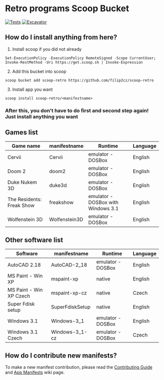 # Retro programs Scoop Bucket

[![Tests](https://github.com/filip2cz/scoop-retro/actions/workflows/ci.yml/badge.svg)](https://github.com/filip2cz/scoop-retro/actions/workflows/ci.yml) [![Excavator](https://github.com/filip2cz/scoop-retro/actions/workflows/excavator.yml/badge.svg)](https://github.com/filip2cz/scoop-retro/actions/workflows/excavator.yml)

## How do I install anything from here?

1. Install scoop if you did not already
```pwsh
Set-ExecutionPolicy -ExecutionPolicy RemoteSigned -Scope CurrentUser; Invoke-RestMethod -Uri https://get.scoop.sh | Invoke-Expression
```

2. Add this bucket into scoop
```pwsh
scoop bucket add scoop-retro https://github.com/filip2cz/scoop-retro
```

3. Install app you want
```pwsh
scoop install scoop-retro/<manifestname>
```

### After this, you don't have to do first and second step again! Just install anything you want

## Games list

| Game name                 | manifestname  | Runtime                               | Language  |
| ------------------------- | ------------- | ------------------------------------- | --------- |
| Cervii                    | Cervii        | emulator - DOSBox                     | English   |
| Doom 2                    | doom2         | emulator - DOSBox                     | English   |
| Duke Nukem 3D             | duke3d        | emulator - DOSBox                     | English   |
| The Residents: Freak Show | freakshow     | emulator - DOSBox with Windows 3.1    | English   |
| Wolfenstein 3D            | Wolfenstein3D | emulator - DOSBox                     | English   |

## Other software list

| Software                  | manifestname      | Runtime           | Language  |
| ------------------------- | ----------------- | ----------------- | --------- |
| AutoCAD 2.18              | AutoCAD-2_18      | emulator - DOSBox | English   |
| MS Paint - Win XP         | mspaint-xp        | native            | English   |
| MS Paint - Win XP Czech   | mspaint-xp-cz     | native            | Czech     |
| Super Fdisk setup         | SuperFdiskSetup   | native            | English   |
| Windows 3.1               | Windows-3_1       | emulator - DOSBox | English   |
| Windows 3.1 Czech         | Windows-3_1-cz    | emulator - DOSBox | Czech     |

## How do I contribute new manifests?

To make a new manifest contribution, please read the [Contributing
Guide](https://github.com/ScoopInstaller/.github/blob/main/.github/CONTRIBUTING.md)
and [App Manifests](https://github.com/ScoopInstaller/Scoop/wiki/App-Manifests)
wiki page.
